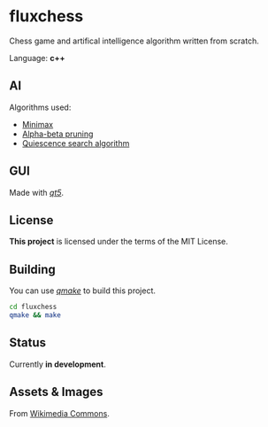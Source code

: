 # fluxchess
Chess game and artifical intelligence algorithm written from scratch.

Language: **c++**

## AI
Algorithms used:
- [Minimax](https://en.wikipedia.org/wiki/Minimax)
- [Alpha-beta pruning](https://en.wikipedia.org/wiki/Alpha%E2%80%93beta_pruning)
- [Quiescence search algorithm](https://en.wikipedia.org/wiki/Quiescence_search)

## GUI
Made with [*qt5*](https://github.com/qt/qt5).

## License
**This project** is licensed under the terms of the MIT License.

## Building
You can use [*qmake*](https://doc.qt.io/qt-5/qmake-manual.html) to build this project.

```sh
cd fluxchess
qmake && make
```

## Status
Currently **in development**.

## Assets & Images
From [Wikimedia Commons](https://commons.wikimedia.org/wiki/Category:SVG_chess_pieces).

